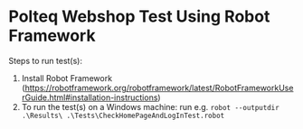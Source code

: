 # Polteq Webshop Test Using Robot Framework
Steps to run test(s):
1. Install Robot Framework (https://robotframework.org/robotframework/latest/RobotFrameworkUserGuide.html#installation-instructions)
2. To run the test(s) on a Windows machine: run e.g. `robot --outputdir .\Results\ .\Tests\CheckHomePageAndLogInTest.robot`